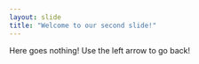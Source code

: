 ```yaml
---
layout: slide
title: "Welcome to our second slide!"
---
```

Here goes nothing!
Use the left arrow to go back!
